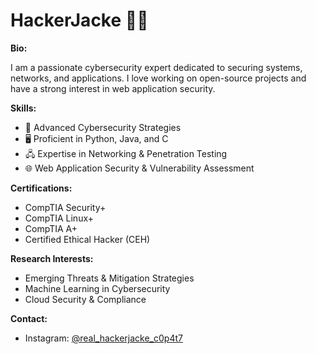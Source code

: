 # HackerJacke 👨‍💻

**Bio:**

I am a passionate cybersecurity expert dedicated to securing systems, networks, and applications. I love working on open-source projects and have a strong interest in web application security.

**Skills:**

- 🔐 Advanced Cybersecurity Strategies
- 🖥️ Proficient in Python, Java, and C
- 🖧 Expertise in Networking & Penetration Testing
- 🌐 Web Application Security & Vulnerability Assessment

**Certifications:**

- CompTIA Security+
- CompTIA Linux+
- CompTIA A+
- Certified Ethical Hacker (CEH)

**Research Interests:**

- Emerging Threats & Mitigation Strategies
- Machine Learning in Cybersecurity
- Cloud Security & Compliance

**Contact:**

- Instagram: [@real_hackerjacke_c0p4t7](https://instagram.com/real_hackerjacke_c0p4t7)
